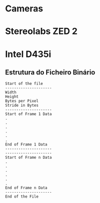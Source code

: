# Cameras

# Stereolabs ZED 2

# Intel D435i
## Estrutura do Ficheiro Binário

```
Start of the file
---------------------
Width
Height
Bytes per Pixel
Stride in Bytes
---------------------
Start of Frame 1 Data 
.
.
.
.
.
.
End of Frame 1 Data
---------------------
---------------------
Start of Frame n Data 
.
.
.
.
.
.
End of Frame n Data
---------------------
End of the File 
```